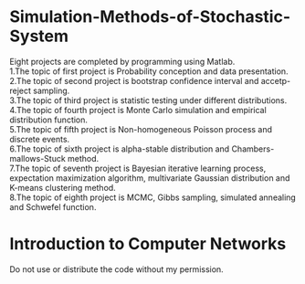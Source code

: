 # Simulation-Methods-of-Stochastic-System
Eight projects are completed by programming using Matlab.  
1.The topic of first project is Probability conception and data presentation.  
2.The topic of second project is bootstrap confidence interval and accetp-reject sampling.  
3.The topic of third project is statistic testing under different distributions.  
4.The topic of fourth project is Monte Carlo simulation and empirical distribution function.  
5.The topic of fifth project is Non-homogeneous Poisson process and discrete events.  
6.The topic of sixth project is alpha-stable distribution and Chambers-mallows-Stuck method.  
7.The topic of seventh project is Bayesian iterative learning process, expectation maximization algorithm, multivariate Gaussian distribution and K-means clustering method.  
8.The topic of eighth project is MCMC, Gibbs sampling, simulated annealing and Schwefel function.  

# Introduction to Computer Networks
Do not use or distribute the code without my permission.
